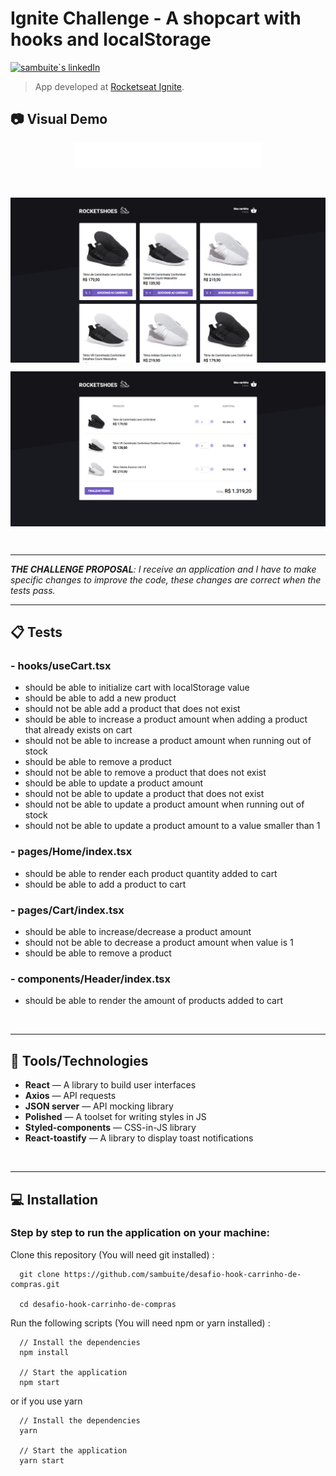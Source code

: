 # Ignite Challenge - A shopcart with hooks and localStorage

<p align="left">
  <a href="https://www.linkedin.com/in/murilosambuite/"> 
    <img
      src="https://img.shields.io/badge/LinkedIn-0077B5?style=for-the-badge&logo=linkedin&logoColor=white"
      alt="sambuite`s linkedIn"
    />
  </a>
</p>

> App developed at [Rocketseat Ignite](https://www.rocketseat.com.br/ignite).

## :camera: Visual Demo

<p align="center">
   <img src=".github/logo.svg" width="300"/>
</p>

<br />

<p align="center">
  <img align="center" src=".github/image-1.png" border="0">
</p>

<p align="center">
  <img align="center" src=".github/image-2.png" border="0">
</p>

<br />

---

<em>**THE CHALLENGE PROPOSAL**: I receive an application and I have to make specific changes to improve the code, these changes are correct when the tests pass. </em>

---

## :clipboard: Tests

### - hooks/useCart.tsx

- should be able to initialize cart with localStorage value
- should be able to add a new product
- should not be able add a product that does not exist
- should be able to increase a product amount when adding a product that already exists on cart
- should not be able to increase a product amount when running out of stock
- should be able to remove a product
- should not be able to remove a product that does not exist
- should be able to update a product amount
- should not be able to update a product that does not exist
- should not be able to update a product amount when running out of stock
- should not be able to update a product amount to a value smaller than 1

### - pages/Home/index.tsx

- should be able to render each product quantity added to cart
- should be able to add a product to cart

### - pages/Cart/index.tsx

- should be able to increase/decrease a product amount
- should not be able to decrease a product amount when value is 1
- should be able to remove a product

### - components/Header/index.tsx

- should be able to render the amount of products added to cart

<br />

---

## :hammer: Tools/Technologies

- **React** — A library to build user interfaces
- **Axios** — API requests
- **JSON server** — API mocking library
- **Polished** — A toolset for writing styles in JS
- **Styled-components** — CSS-in-JS library
- **React-toastify** — A library to display toast notifications

<br />

---

## :computer: Installation

### Step by step to run the application on your machine:

Clone this repository
(You will need git installed) :

```
  git clone https://github.com/sambuite/desafio-hook-carrinho-de-compras.git

  cd desafio-hook-carrinho-de-compras
```

Run the following scripts
(You will need npm or yarn installed) :

```
  // Install the dependencies
  npm install

  // Start the application
  npm start
```

or if you use yarn

```
  // Install the dependencies
  yarn

  // Start the application
  yarn start
```
